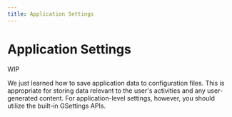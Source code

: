 ```yaml
---
title: Application Settings
---
```


# Application Settings

WIP

We just learned how to save application data to configuration files. This is appropriate for storing data relevant to the user's activities and any user-generated content. For application-level settings, however, you should utilize the built-in GSettings APIs.